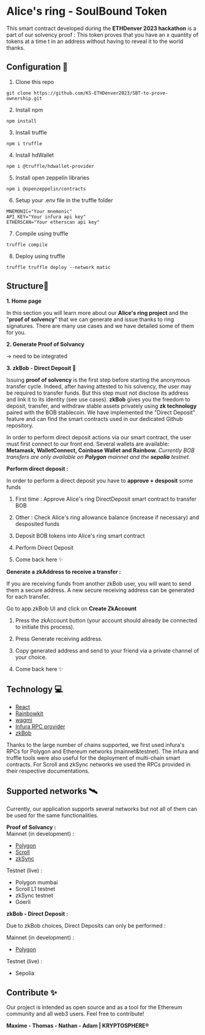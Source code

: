 
# **Alice's ring - SoulBound Token**

This smart contract developed during the **ETHDenver 2023 hackathon** is a part of our solvency proof : This token proves that you have an x quantity of tokens at a time t in an address without having to reveal it to the world thanks.

## **Configuration** 📝

1. Clone this repo 
```
git clone https://github.com/KS-ETHDenver2023/SBT-to-prove-ownership.git
```
2. Install npm
```
npm install 
```
3. Install truffle
```
npm i truffle
```
4. Install hdWallet
```
npm i @truffle/hdwallet-provider
```
5. Install open zeppelin libraries
```
npm i @openzeppelin/contracts
```
6. Setup your .env file in the truffle folder
```
MNEMONIC="Your mnemonic"
API_KEY="Your infura api key"
ETHERSCAN="Your etherscan api key"
```
7. Compile using truffle 
```
truffle compile
```
8. Deploy using truffle 
```
truffle truffle deploy --network matic
```

## **Structure**📏

**1. Home page**

In this section you will learn more about our **Alice's ring project** and the "**proof of solvency**" that we can generate and issue thanks to ring signatures. There are many use cases and we have detailed some of them for you.

**2. Generate Proof of Solvancy**

-> need to be integrated

**3. zkBob - Direct Deposit 💸** 

Issuing **proof of solvency** is the first step before starting the anonymous transfer cycle. Indeed, after having attested to his solvency, the user may be required to transfer funds. 
But this step must not disclose its address and link it to its identity (see use cases).
**zkBob** gives you the freedom to deposit, transfer, and withdraw stable assets privately using **zk technology** paired with the BOB stablecoin. We have implemented the "Direct Deposit" feature and can find the smart contracts used in our dedicated Github repository.

In order to perform direct deposit actions via our smart contract, the user must first connect to our front end. Several wallets are available: **Metamask, WalletConnect, Coinbase Wallet and Rainbow.**
*Currently BOB transfers are only available on **Polygon** mainnet and the **sepolia** testnet.*

**Perform direct deposit :**

In order to perform a direct deposit you have to  **approve + desposit**  some funds

1. First time : Approve Alice's ring DirectDeposit smart contract to transfer BOB

2. Other : Check Alice's ring allowance balance (increase if necessary) and desposited funds

3. Deposit BOB tokens into Alice's ring smart contract

4. Perform Direct Deposit

5. Come back here ✨

**Generate a zkAddress to receive a transfer :**

If you are receiving funds from another zkBob user, you will want to send them a secure address. A new secure receiving address can be generated for each transfer.

Go to app.zkBob UI and click on  **Create ZkAccount**

1. Press the zkAccount button (your account should already be connected to initiate this process).

2. Press Generate receiving address.

3. Copy generated address and send to your friend via a private channel of your choice.

4. Come back here ✨

## Technology 💻

 - [React](https://reactjs.org/)
 - [Rainbowkit](https://www.rainbowkit.com/)
 - [wagmi](https://wagmi.sh/)
- [Infura RPC provider](https://www.infura.io/)
- [zkBob ](https://www.zkbob.com/)

Thanks to the large number of chains supported, we first used infura's RPCs for Polygon and Ethereum networks (mainnet&testnet).
The infura and truffle tools were also useful for the deployment of multi-chain smart contracts.
For Scroll and zkSync networks we used the RPCs provided in their respective documentations.

## Supported networks 🛰️

Currently, our application supports several networks but not all of them can be used for the same functionalities.

**Proof of Solvancy :**  
Mainnet (in development) : 
* [Polygon ](https://www.polygon.technology/)
* [Scroll ](https://scroll.io/)
* [zkSync ](https://zksync.io/)

Testnet (live) : 
* Polygon mumbai
* Scroll L1 testnet
* zkSync testnet
* Goerli

**zkBob - Direct Deposit :**

Due to zkBob choices, Direct Deposits can only be performed :

Mainnet (in development) : 
* [Polygon ](https://www.polygon.technology/)

Testnet (live) :
* Sepolia

## Contribute ✨

Our project is intended as open source and as a tool for the Ethereum community and all web3 users. 
Feel free to contribute!

**Maxime - Thomas - Nathan - Adam | KRYPTOSPHERE®**